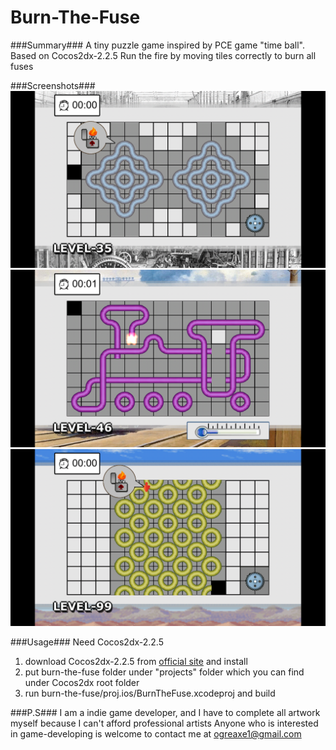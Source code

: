 # Burn-The-Fuse
###Summary###
A tiny puzzle game inspired by PCE game "time ball".
Based on Cocos2dx-2.2.5
Run the fire by moving tiles correctly to burn all fuses

###Screenshots###
![image](https://github.com/OGREAXE/Burn-The-Fuse/blob/master/Art/screenshot_for_ITC/1136_640/IMG_0882.PNG)
![image](https://github.com/OGREAXE/Burn-The-Fuse/blob/master/Art/screenshot_for_ITC/1136_640/IMG_0883.PNG)
![image](https://github.com/OGREAXE/Burn-The-Fuse/blob/master/Art/screenshot_for_ITC/1136_640/IMG_0885.PNG)

###Usage###
Need Cocos2dx-2.2.5
1. download Cocos2dx-2.2.5 from [official site](http://www.cocos2d-x.org/filedown/CocosForMac-v2.2.5.dmg) and install
2. put burn-the-fuse folder under "projects" folder which you can find under Cocos2dx root folder
3. run burn-the-fuse/proj.ios/BurnTheFuse.xcodeproj and build

###P.S###
I am a indie game developer, and I have to complete all artwork myself because I can't afford professional artists
Anyone who is interested in game-developing is welcome to contact me at ogreaxe1@gmail.com

